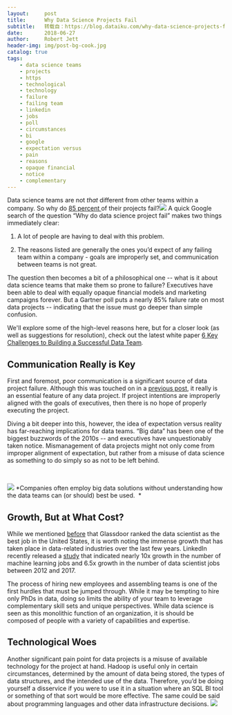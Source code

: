 ```yaml
---
layout:     post
title:      Why Data Science Projects Fail
subtitle:   转载自：https://blog.dataiku.com/why-data-science-projects-fail
date:       2018-06-27
author:     Robert Jett
header-img: img/post-bg-cook.jpg
catalog: true
tags:
    - data science teams
    - projects
    - https
    - technological
    - technology
    - failure
    - failing team
    - linkedin
    - jobs
    - poll
    - circumstances
    - bi
    - google
    - expectation versus
    - pain
    - reasons
    - opaque financial
    - notice
    - complementary
---
```


Data science teams are not *that* different from other teams within a company. So why do [85 percent ](http://www.digitaljournal.com/tech-and-science/technology/big-data-strategies-disappoint-with-85-percent-failure-rate/article/508325)of their projects fail?![](https://blog.dataiku.com/hs-fs/hubfs/accident-banana-skin-be-careful-36763.jpg?t=1531990875564&width=5445&name=accident-banana-skin-be-careful-36763.jpg)
A quick Google search of the question “Why do data science project fail” makes two things immediately clear:

1. A lot of people are having to deal with this problem.

1. The reasons listed are generally the ones you’d expect of any failing team within a company - goals are improperly set, and communication between teams is not great.


The question then becomes a bit of a philosophical one -- what is it about data science teams that make them so prone to failure? Executives have been able to deal with equally opaque financial models and marketing campaigns forever. But a Gartner poll puts a nearly 85% failure rate on most data projects -- indicating that the issue must go deeper than simple confusion.

We'll explore some of the high-level reasons here, but for a closer look (as well as suggestions for resolution), check out the latest white paper [6 Key Challenges to Building a Successful Data Team](https://pages.dataiku.com/six-challenges-data-team)*.*

## Communication Really is Key

First and foremost, poor communication is a significant source of data project failure. Although this was touched on in a [previous post](https://blog.dataiku.com/marketing-for-data-scientists-or-how-to-make-sure-everyone-knows-what-you-do), it really is an essential feature of any data project. If project intentions are improperly aligned with the goals of executives, then there is no hope of properly executing the project.

Diving a bit deeper into this, however, the idea of expectation versus reality has far-reaching implications for data teams. “Big data” has been one of the biggest buzzwords of the 2010s -- and executives have unquestionably taken notice. Mismanagement of data projects might not only come from improper alignment of expectation, but rather from a misuse of data science as something to do simply so as not to be left behind.

 

![](https://blog.dataiku.com/hs-fs/hubfs/webpag.gif?t=1531990875564&width=293&name=webpag.gif)
*Companies often employ big data solutions without understanding how the data teams can (or should) best be used.  *

## Growth, But at What Cost?

While we mentioned [before](https://blog.dataiku.com/marketing-for-data-scientists-or-how-to-make-sure-everyone-knows-what-you-do) that Glassdoor ranked the data scientist as the best job in the United States, it is worth noting the immense growth that has taken place in data-related industries over the last few years. LinkedIn recently released a [study](https://blog.linkedin.com/2017/december/7/the-fastest-growing-jobs-in-the-u-s-based-on-linkedin-data) that indicated nearly 10x growth in the number of machine learning jobs and 6.5x growth in the number of data scientist jobs between 2012 and 2017.

The process of hiring new employees and assembling teams is one of the first hurdles that must be jumped through. While it may be tempting to hire only PhDs in data, doing so limits the ability of your team to leverage complementary skill sets and unique perspectives. While data science is seen as this monolithic function of an organization, it is should be composed of people with a variety of capabilities and expertise.

## Technological Woes

Another significant pain point for data projects is a misuse of available technology for the project at hand. Hadoop is useful only in certain circumstances, determined by the amount of data being stored, the types of data structures, and the intended use of the data. Therefore, you’d be doing yourself a disservice if you were to use it in a situation where an SQL BI tool or something of that sort would be more effective. The same could be said about programming languages and other data infrastructure decisions.
![](https://blog.dataiku.com/hs-fs/hubfs/pexels-photo-132700.jpeg?t=1531990875564&width=272&name=pexels-photo-132700.jpeg)

